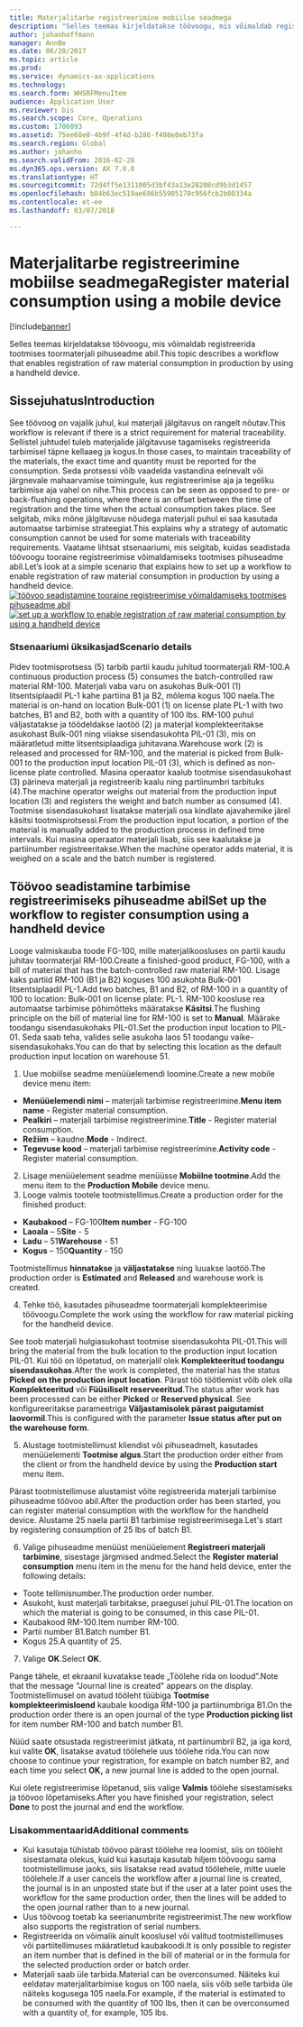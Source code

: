 ```yaml
---
title: Materjalitarbe registreerimine mobiilse seadmega
description: "Selles teemas kirjeldatakse töövoogu, mis võimaldab registreerida tootmises toormaterjali pihuseadme abil."
author: johanhoffmann
manager: AnnBe
ms.date: 06/20/2017
ms.topic: article
ms.prod: 
ms.service: dynamics-ax-applications
ms.technology: 
ms.search.form: WHSRFMenuItem
audience: Application User
ms.reviewer: bis
ms.search.scope: Core, Operations
ms.custom: 1706093
ms.assetid: 75ee68e0-4b9f-4f4d-b286-f498e0eb73fa
ms.search.region: Global
ms.author: johanho
ms.search.validFrom: 2016-02-28
ms.dyn365.ops.version: AX 7.0.0
ms.translationtype: HT
ms.sourcegitcommit: 72d4ff5e1311005d3bf43a13e28208cd9b3d1457
ms.openlocfilehash: b84b63ec519ae686b55905170c956fcb2b08334a
ms.contentlocale: et-ee
ms.lasthandoff: 03/07/2018

---
```


# <a name="register-material-consumption-using-a-mobile-device"></a><span data-ttu-id="ae9c8-103">Materjalitarbe registreerimine mobiilse seadmega</span><span class="sxs-lookup"><span data-stu-id="ae9c8-103">Register material consumption using a mobile device</span></span>

[!include[banner](../includes/banner.md)]

<span data-ttu-id="ae9c8-104">Selles teemas kirjeldatakse töövoogu, mis võimaldab registreerida tootmises toormaterjali pihuseadme abil.</span><span class="sxs-lookup"><span data-stu-id="ae9c8-104">This topic describes a workflow that enables registration of raw material consumption in production by using a handheld device.</span></span>

<a name="introduction"></a><span data-ttu-id="ae9c8-105">Sissejuhatus</span><span class="sxs-lookup"><span data-stu-id="ae9c8-105">Introduction</span></span>
------------

<span data-ttu-id="ae9c8-106">See töövoog on vajalik juhul, kui materjali jälgitavus on rangelt nõutav.</span><span class="sxs-lookup"><span data-stu-id="ae9c8-106">This workflow is relevant if there is a strict requirement for material traceability.</span></span> <span data-ttu-id="ae9c8-107">Sellistel juhtudel tuleb materjalide jälgitavuse tagamiseks registreerida tarbimisel täpne kellaaeg ja kogus.</span><span class="sxs-lookup"><span data-stu-id="ae9c8-107">In those cases, to maintain traceability of the materials, the exact time and quantity must be reported for the consumption.</span></span> <span data-ttu-id="ae9c8-108">Seda protsessi võib vaadelda vastandina eelnevalt või järgnevale mahaarvamise toimingule, kus registreerimise aja ja tegeliku tarbimise aja vahel on nihe.</span><span class="sxs-lookup"><span data-stu-id="ae9c8-108">This process can be seen as opposed to pre- or back-flushing operations, where there is an offset between the time of registration and the time when the actual consumption takes place.</span></span> <span data-ttu-id="ae9c8-109">See selgitab, miks mõne jälgitavuse nõudega materjali puhul ei saa kasutada automaatse tarbimise strateegiat.</span><span class="sxs-lookup"><span data-stu-id="ae9c8-109">This explains why a strategy of automatic consumption cannot be used for some materials with traceability requirements.</span></span> <span data-ttu-id="ae9c8-110">Vaatame lihtsat stsenaariumi, mis selgitab, kuidas seadistada töövoogu tooraine registreerimise võimaldamiseks tootmises pihuseadme abil.</span><span class="sxs-lookup"><span data-stu-id="ae9c8-110">Let’s look at a simple scenario that explains how to set up a workflow to enable registration of raw material consumption in production by using a handheld device.</span></span> <span data-ttu-id="ae9c8-111">[![ töövoo seadistamine tooraine registreerimise võimaldamiseks tootmises pihuseadme abil](./media/scenario3.png)](./media/scenario3.png)</span><span class="sxs-lookup"><span data-stu-id="ae9c8-111">[![set up a workflow to enable registration of raw material consumption by using a handheld device](./media/scenario3.png)](./media/scenario3.png)</span></span>

### <a name="scenario-details"></a><span data-ttu-id="ae9c8-112">Stsenaariumi üksikasjad</span><span class="sxs-lookup"><span data-stu-id="ae9c8-112">Scenario details</span></span>

<span data-ttu-id="ae9c8-113">Pidev tootmisprotsess (5) tarbib partii kaudu juhitud toormaterjali RM-100.</span><span class="sxs-lookup"><span data-stu-id="ae9c8-113">A continuous production process (5) consumes the batch-controlled raw material RM-100.</span></span> <span data-ttu-id="ae9c8-114">Materjali vaba varu on asukohas Bulk-001 (1) litsentsiplaadil PL-1 kahe partiina B1 ja B2, mõlema kogus 100 naela.</span><span class="sxs-lookup"><span data-stu-id="ae9c8-114">The material is on-hand on location Bulk-001 (1) on license plate PL-1 with two batches, B1 and B2, both with a quantity of 100 lbs.</span></span> <span data-ttu-id="ae9c8-115">RM-100 puhul väljastatakse ja töödeldakse laotöö (2) ja materjal komplekteeritakse asukohast Bulk-001 ning viiakse sisendasukohta PIL-01 (3), mis on määratletud mitte litsentsiplaadiga juhitavana.</span><span class="sxs-lookup"><span data-stu-id="ae9c8-115">Warehouse work (2) is released and processed for RM-100, and the material is picked from Bulk-001 to the production input location PIL-01 (3), which is defined as non-license plate controlled.</span></span> <span data-ttu-id="ae9c8-116">Masina operaator kaalub tootmise sisendasukohast (3) pärineva materjali ja registreerib kaalu ning partiinumbri tarbituks (4).</span><span class="sxs-lookup"><span data-stu-id="ae9c8-116">The machine operator weighs out material from the production input location (3) and registers the weight and batch number as consumed (4).</span></span> <span data-ttu-id="ae9c8-117">Tootmise sisendasukohast lisatakse materjali osa kindlate ajavahemike järel käsitsi tootmisprotsessi.</span><span class="sxs-lookup"><span data-stu-id="ae9c8-117">From the production input location, a portion of the material is manually added to the production process in defined time intervals.</span></span> <span data-ttu-id="ae9c8-118">Kui masina operaator materjali lisab, siis see kaalutakse ja partiinumber registreeritakse.</span><span class="sxs-lookup"><span data-stu-id="ae9c8-118">When the machine operator adds material, it is weighed on a scale and the batch number is registered.</span></span>

## <a name="set-up-the-workflow-to-register-consumption-using-a-handheld-device"></a><span data-ttu-id="ae9c8-119">Töövoo seadistamine tarbimise registreerimiseks pihuseadme abil</span><span class="sxs-lookup"><span data-stu-id="ae9c8-119">Set up the workflow to register consumption using a handheld device</span></span>
<span data-ttu-id="ae9c8-120">Looge valmiskauba toode FG-100, mille materjalikoosluses on partii kaudu juhitav toormaterjal RM-100.</span><span class="sxs-lookup"><span data-stu-id="ae9c8-120">Create a finished-good product, FG-100, with a bill of material that has the batch-controlled raw material RM-100.</span></span> <span data-ttu-id="ae9c8-121">Lisage kaks partiid RM-100 (B1 ja B2) koguses 100 asukohta Bulk-001 litsentsiplaadil PL-1.</span><span class="sxs-lookup"><span data-stu-id="ae9c8-121">Add two batches, B1 and B2, of RM-100 in a quantity of 100 to location: Bulk-001 on license plate: PL-1.</span></span> <span data-ttu-id="ae9c8-122">RM-100 koosluse rea automaatse tarbimise põhimõtteks määratakse **Käsitsi**.</span><span class="sxs-lookup"><span data-stu-id="ae9c8-122">The flushing principle on the bill of material line for RM-100 is set to **Manual**.</span></span> <span data-ttu-id="ae9c8-123">Määrake toodangu sisendasukohaks PIL-01.</span><span class="sxs-lookup"><span data-stu-id="ae9c8-123">Set  the production input location to PIL-01.</span></span> <span data-ttu-id="ae9c8-124">Seda saab teha, valides selle asukoha laos 51 toodangu vaike-sisendasukohaks.</span><span class="sxs-lookup"><span data-stu-id="ae9c8-124">You can do that by selecting this location as the default production input location on warehouse 51.</span></span>

1.  <span data-ttu-id="ae9c8-125">Uue mobiilse seadme menüüelemendi loomine.</span><span class="sxs-lookup"><span data-stu-id="ae9c8-125">Create a new mobile device menu item:</span></span> 

-    <span data-ttu-id="ae9c8-126">**Menüüelemendi nimi** – materjali tarbimise registreerimine.</span><span class="sxs-lookup"><span data-stu-id="ae9c8-126">**Menu item name** - Register material consumption.</span></span> 
-    <span data-ttu-id="ae9c8-127">**Pealkiri** – materjali tarbimise registreerimine.</span><span class="sxs-lookup"><span data-stu-id="ae9c8-127">**Title** - Register material consumption.</span></span> 
-    <span data-ttu-id="ae9c8-128">**Režiim** – kaudne.</span><span class="sxs-lookup"><span data-stu-id="ae9c8-128">**Mode** - Indirect.</span></span> 
-    <span data-ttu-id="ae9c8-129">**Tegevuse kood** – materjali tarbimise registreerimine.</span><span class="sxs-lookup"><span data-stu-id="ae9c8-129">**Activity code** - Register material consumption.</span></span>

2.  <span data-ttu-id="ae9c8-130">Lisage menüüelement seadme menüüsse **Mobiilne tootmine**.</span><span class="sxs-lookup"><span data-stu-id="ae9c8-130">Add the menu item to the **Production Mobile** device menu.</span></span>
3.  <span data-ttu-id="ae9c8-131">Looge valmis tootele tootmistellimus.</span><span class="sxs-lookup"><span data-stu-id="ae9c8-131">Create a production order for the finished product:</span></span> 

-    <span data-ttu-id="ae9c8-132">**Kaubakood** – FG-100</span><span class="sxs-lookup"><span data-stu-id="ae9c8-132">**Item number** - FG-100</span></span> 
-    <span data-ttu-id="ae9c8-133">**Laoala** – 5</span><span class="sxs-lookup"><span data-stu-id="ae9c8-133">**Site** - 5</span></span> 
-    <span data-ttu-id="ae9c8-134">**Ladu** – 51</span><span class="sxs-lookup"><span data-stu-id="ae9c8-134">**Warehouse** - 51</span></span> 
-    <span data-ttu-id="ae9c8-135">**Kogus** – 150</span><span class="sxs-lookup"><span data-stu-id="ae9c8-135">**Quantity** - 150</span></span>

<span data-ttu-id="ae9c8-136">Tootmistellimus **hinnatakse** ja **väljastatakse** ning luuakse laotöö.</span><span class="sxs-lookup"><span data-stu-id="ae9c8-136">The production order is **Estimated** and **Released** and warehouse work is created.</span></span>

4.  <span data-ttu-id="ae9c8-137">Tehke töö, kasutades pihuseadme toormaterjali komplekteerimise töövoogu.</span><span class="sxs-lookup"><span data-stu-id="ae9c8-137">Complete the work using the workflow for raw material picking for the handheld device.</span></span>

<span data-ttu-id="ae9c8-138">See toob materjali hulgiasukohast tootmise sisendasukohta PIL-01.</span><span class="sxs-lookup"><span data-stu-id="ae9c8-138">This will bring the material from the bulk location to the production input location PIL-01.</span></span> <span data-ttu-id="ae9c8-139">Kui töö on lõpetatud, on materjalil olek **Komplekteeritud toodangu sisendasukohas**.</span><span class="sxs-lookup"><span data-stu-id="ae9c8-139">After the work is completed, the material has the status **Picked on the production input location**.</span></span> <span data-ttu-id="ae9c8-140">Pärast töö töötlemist võib olek olla **Komplekteeritud** või **Füüsiliselt reserveeritud**.</span><span class="sxs-lookup"><span data-stu-id="ae9c8-140">The status after work has been processed can be either **Picked** or **Reserved physical**.</span></span> <span data-ttu-id="ae9c8-141">See konfigureeritakse parameetriga **Väljastamisolek pärast paigutamist laovormil**.</span><span class="sxs-lookup"><span data-stu-id="ae9c8-141">This is configured with the parameter **Issue status after put on the warehouse form**.</span></span>

5.  <span data-ttu-id="ae9c8-142">Alustage tootmistellimust kliendist või pihuseadmelt, kasutades menüüelementi **Tootmise algus**.</span><span class="sxs-lookup"><span data-stu-id="ae9c8-142">Start the production order either from the client or from the handheld device by using the **Production start** menu item.</span></span>

<span data-ttu-id="ae9c8-143">Pärast tootmistellimuse alustamist võite registreerida materjali tarbimise pihuseadme töövoo abil.</span><span class="sxs-lookup"><span data-stu-id="ae9c8-143">After the production order has been started, you can register material consumption with the workflow for the handheld device.</span></span> <span data-ttu-id="ae9c8-144">Alustame 25 naela partii B1 tarbimise registreerimisega.</span><span class="sxs-lookup"><span data-stu-id="ae9c8-144">Let's start by registering consumption of 25 lbs of batch B1.</span></span>

6.  <span data-ttu-id="ae9c8-145">Valige pihuseadme menüüst menüüelement **Registreeri materjali** **tarbimine**, sisestage järgmised andmed.</span><span class="sxs-lookup"><span data-stu-id="ae9c8-145">Select the **Register material** **consumption** menu item in the menu for the hand held device, enter the following details:</span></span> 

-    <span data-ttu-id="ae9c8-146">Toote tellimisnumber.</span><span class="sxs-lookup"><span data-stu-id="ae9c8-146">The production order number.</span></span> 
-    <span data-ttu-id="ae9c8-147">Asukoht, kust materjali tarbitakse, praegusel juhul PIL-01.</span><span class="sxs-lookup"><span data-stu-id="ae9c8-147">The location on which the material is going to be consumed, in this case PIL-01.</span></span> 
-    <span data-ttu-id="ae9c8-148">Kaubakood RM-100.</span><span class="sxs-lookup"><span data-stu-id="ae9c8-148">Item number RM-100.</span></span> 
-    <span data-ttu-id="ae9c8-149">Partii number B1.</span><span class="sxs-lookup"><span data-stu-id="ae9c8-149">Batch number B1.</span></span> 
-    <span data-ttu-id="ae9c8-150">Kogus 25.</span><span class="sxs-lookup"><span data-stu-id="ae9c8-150">A quantity of 25.</span></span>

7.  <span data-ttu-id="ae9c8-151">Valige **OK**.</span><span class="sxs-lookup"><span data-stu-id="ae9c8-151">Select **OK**.</span></span>

<span data-ttu-id="ae9c8-152">Pange tähele, et ekraanil kuvatakse teade „Töölehe rida on loodud”.</span><span class="sxs-lookup"><span data-stu-id="ae9c8-152">Note that the message "Journal line is created" appears on the display.</span></span> <span data-ttu-id="ae9c8-153">Tootmistellimusel on avatud tööleht tüübiga **Tootmise komplekteerimisloend** kaubale koodiga RM-100 ja partiinumbriga B1.</span><span class="sxs-lookup"><span data-stu-id="ae9c8-153">On the production order there is an open journal of the type **Production picking list** for item number RM-100 and batch number B1.</span></span> 

<span data-ttu-id="ae9c8-154">Nüüd saate otsustada registreerimist jätkata, nt partiinumbril B2, ja iga kord, kui valite **OK**, lisatakse avatud töölehele uus töölehe rida.</span><span class="sxs-lookup"><span data-stu-id="ae9c8-154">You can now choose to continue your registration, for example on batch number B2, and each time you select **OK,** a new journal line is added to the open journal.</span></span> 

<span data-ttu-id="ae9c8-155">Kui olete registreerimise lõpetanud, siis valige **Valmis** töölehe sisestamiseks ja töövoo lõpetamiseks.</span><span class="sxs-lookup"><span data-stu-id="ae9c8-155">After you have finished your registration, select **Done** to post the journal and end the workflow.</span></span>

### <a name="additional-comments"></a><span data-ttu-id="ae9c8-156">Lisakommentaarid</span><span class="sxs-lookup"><span data-stu-id="ae9c8-156">Additional comments</span></span> 

-   <span data-ttu-id="ae9c8-157">Kui kasutaja tühistab töövoo pärast töölehe rea loomist, siis on tööleht sisestamata olekus, kuid kui kasutaja kasutab hiljem töövoogu sama tootmistellimuse jaoks, siis lisatakse read avatud töölehele, mitte uuele töölehele.</span><span class="sxs-lookup"><span data-stu-id="ae9c8-157">If a user cancels the workflow after a journal line is created, the journal is in an unposted state but if the user at a later point uses the workflow for the same production order, then the lines will be added to the open journal rather than to a new journal.</span></span>
-   <span data-ttu-id="ae9c8-158">Uus töövoog toetab ka seerianumbrite registreerimist.</span><span class="sxs-lookup"><span data-stu-id="ae9c8-158">The new workflow also supports the registration of serial numbers.</span></span>
-   <span data-ttu-id="ae9c8-159">Registreerida on võimalik ainult kooslusel või valitud tootmistellimuses või partiitellimuses määratletud kaubakoodi.</span><span class="sxs-lookup"><span data-stu-id="ae9c8-159">It is only possible to register an item number that is defined in the bill of material or in the formula for the selected production order or batch order.</span></span>
-   <span data-ttu-id="ae9c8-160">Materjali saab üle tarbida.</span><span class="sxs-lookup"><span data-stu-id="ae9c8-160">Material can be overconsumed.</span></span> <span data-ttu-id="ae9c8-161">Näiteks kui eeldatav materjalitarbimise kogus on 100 naela, siis võib selle tarbida üle näiteks kogusega 105 naela.</span><span class="sxs-lookup"><span data-stu-id="ae9c8-161">For example, if the material is estimated to be consumed with the quantity of 100 lbs, then it can be overconsumed with a quantity of, for example, 105 lbs.</span></span>



